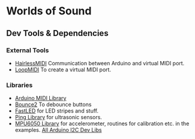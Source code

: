 # Worlds of Sound

## Dev Tools & Dependencies
### External Tools
* [HairlessMIDI](https://projectgus.github.io/hairless-midiserial/) Communication between Arduino and virtual MIDI port.
* [LoopMIDI](https://www.tobias-erichsen.de/software/loopmidi.html) To create a virtual MIDI port.

### Libraries
* [Arduino MIDI Library](https://github.com/FortySevenEffects/arduino_midi_library/tree/dev)
* [Bounce2](https://github.com/thomasfredericks/Bounce2) To debounce buttons
* [FastLED](https://github.com/FastLED/FastLED) for LED stripes and stuff.
* [Ping Library](https://bitbucket.org/teckel12/arduino-new-ping/wiki/Home) for ultrasonic sensors.
* [MPU6050 Library](https://github.com/jrowberg/i2cdevlib/tree/master/Arduino/MPU6050) for accelerometer, routines for calibration etc. in the examples. [All Arduino I2C Dev Libs](https://github.com/jrowberg/i2cdevlib/tree/master/Arduino)